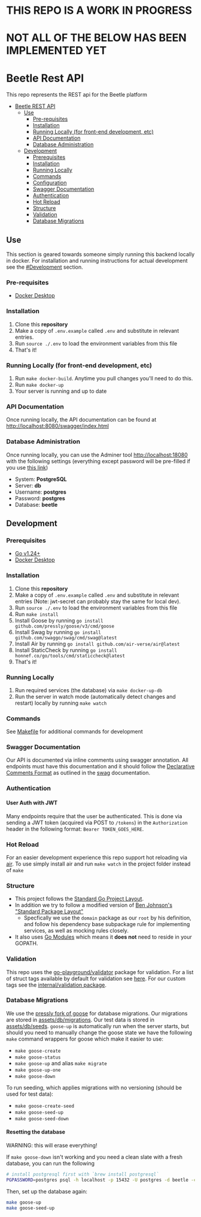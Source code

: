 # THIS REPO IS A WORK IN PROGRESS

# NOT ALL OF THE BELOW HAS BEEN IMPLEMENTED YET

# Beetle Rest API

This repo represents the REST api for the Beetle platform

- [Beetle REST API](#beetle-rest-api)
  - [Use](#use)
    - [Pre-requisites](#pre-requisites)
    - [Installation](#installation)
    - [Running Locally (for front-end development, etc)](#running-locally-for-front-end-development-etc)
    - [API Documentation](#api-documentation)
    - [Database Administration](#database-administration)
  - [Development](#development)
    - [Prerequisites](#prerequisites)
    - [Installation](#installation-1)
    - [Running Locally](#running-locally)
    - [Commands](#commands)
    - [Configuration](#configuration)
    - [Swagger Documentation](#swagger-documentation)
    - [Authentication](#authentication)
    - [Hot Reload](#hot-reload)
    - [Structure](#structure)
    - [Validation](#validation)
    - [Database Migrations](#database-migrations)

## Use

This section is geared towards someone simply running this backend locally in docker. For installation and running instructions for actual development see the [#Development](#development) section.

### Pre-requisites

- [Docker Desktop](https://www.docker.com/products/docker-desktop)

### Installation

1. Clone this **repository**
2. Make a copy of `.env.example` called `.env` and substitute in relevant entries.
3. Run `source ./.env` to load the environment variables from this file
4. That's it!

### Running Locally (for front-end development, etc)

1. Run `make docker-build`. Anytime you pull changes you'll need to do this.
2. Run `make docker-up`
3. Your server is running and up to date

### API Documentation

Once running locally, the API documentation can be found at [http://localhost:8080/swagger/index.html](http://localhost:8080/swagger/index.html)

### Database Administration

Once running locally, you can use the Adminer tool [http://localhost:18080](http://localhost:18080) with the following settings (everything except password will be pre-filled if you use [this link](localhost:18080/?pgsql=db&username=postgres&db=beetle&ns=public))

- System: **PostgreSQL**
- Server: **db**
- Username: **postgres**
- Password: **postgres**
- Database: **beetle**

## Development

### Prerequisites

- [Go v1.24+](https://golang.org/dl/)
- [Docker Desktop](https://www.docker.com/products/docker-desktop)

### Installation

1. Clone this **repository**
2. Make a copy of `.env.example` called `.env` and substitute in relevant entries (Note: jwt-secret can probably stay the same for local dev).
3. Run `source ./.env` to load the environment variables from this file
4. Run `make install`
5. Install Goose by running `go install github.com/pressly/goose/v3/cmd/goose`
6. Install Swag by running `go install github.com/swaggo/swag/cmd/swag@latest`
7. Install Air by running `go install github.com/air-verse/air@latest`
8. Install StaticCheck by running `go install honnef.co/go/tools/cmd/staticcheck@latest`
9. That's it!

### Running Locally

1. Run required services (the database) via `make docker-up-db`
2. Run the server in watch mode (automatically detect changes and restart) locally by running `make watch`

### Commands

See [Makefile](./Makefile) for additional commands for development

### Swagger Documentation

Our API is documented via inline comments using swagger annotation. All endpoints must have this documentation and it should follow the [Declarative Comments Format](https://github.com/swaggo/swag#declarative-comments-format) as outlined in the [swag](https://github.com/swaggo/swag) documentation.

### Authentication

#### User Auth with JWT

Many endpoints require that the user be authenticated. This is done via sending a JWT token (acquired via POST to `/tokens`) in the `Authorization` header in the following format:
`Bearer TOKEN_GOES_HERE`.

### Hot Reload

For an easier development experience this repo support hot reloading via [air](https://github.com/cosmtrek/air). To use simply install air and run `make watch` in the project folder instead of `make`

### Structure

- This project follows the [Standard Go Project Layout](https://github.com/golang-standards/project-layout).
- In addition we try to follow a modified version of [Ben Johnson's "Standard Package Layout"](https://medium.com/@benbjohnson/standard-package-layout-7cdbc8391fc1)
  - Specfically we use the `domain` package as our `root` by his definition, and follow his dependency base subpackage rule for implementing services, as well as mocking rules closely.
- It also uses [Go Modules](https://github.com/golang/go/wiki/Modules) which means it **does not** need to reside in your GOPATH.

### Validation

This repo uses the [go-playground/validator](https://github.com/go-playground/validator) package for validation. For a list of struct tags available by default for validation see [here](https://github.com/go-playground/validator#baked-in-validations). For our custom tags see the [internal/validation package](./internal/validation/validator.go).

### Database Migrations

We use the [pressly fork of goose](https://github.com/pressly/goose#goose--) for database migrations.
Our migrations are stored in [assets/db/migrations](./assets/db/migrations). Our test data is stored in [assets/db/seeds](./assets/db/seeds). `goose-up` is automatically run when the server starts, but should you need to manually change the goose state we have the following `make` command wrappers for goose which make it easier to use:

- `make goose-create`
- `make goose-status`
- `make goose-up` and alias `make migrate`
- `make goose-up-one`
- `make goose-down`

To run seeding, which applies migrations with no versioning (should be used for test data):

- `make goose-create-seed`
- `make goose-seed-up`
- `make goose-seed-down`

#### Resetting the database

WARNING: this will erase everything!

If `make goose-down` isn't working and you need a clean slate with a fresh database, you can run the following

```sh
# install postgresql first with `brew install postgresql`
PGPASSWORD=postgres psql -h localhost -p 15432 -U postgres -d beetle -c 'DROP SCHEMA public CASCADE; CREATE SCHEMA public;'
```

Then, set up the database again:

```sh
make goose-up
make goose-seed-up
```
